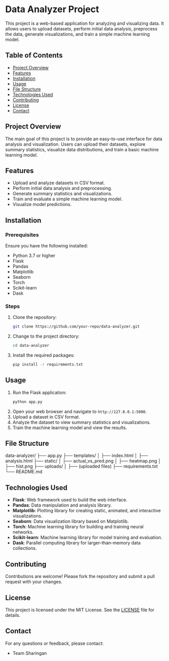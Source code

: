 # Data Analyzer Project

This project is a web-based application for analyzing and visualizing data. It allows users to upload datasets, perform initial data analysis, preprocess the data, generate visualizations, and train a simple machine learning model.

## Table of Contents
- [Project Overview](#project-overview)
- [Features](#features)
- [Installation](#installation)
- [Usage](#usage)
- [File Structure](#file-structure)
- [Technologies Used](#technologies-used)
- [Contributing](#contributing)
- [License](#license)
- [Contact](#contact)

## Project Overview

The main goal of this project is to provide an easy-to-use interface for data analysis and visualization. Users can upload their datasets, explore summary statistics, visualize data distributions, and train a basic machine learning model.

## Features

- Upload and analyze datasets in CSV format.
- Perform initial data analysis and preprocessing.
- Generate summary statistics and visualizations.
- Train and evaluate a simple machine learning model.
- Visualize model predictions.

## Installation

### Prerequisites

Ensure you have the following installed:

- Python 3.7 or higher
- Flask
- Pandas
- Matplotlib
- Seaborn
- Torch
- Scikit-learn
- Dask

### Steps

1. Clone the repository:
    ```bash
    git clone https://github.com/your-repo/data-analyzer.git
    ```
2. Change to the project directory:
    ```bash
    cd data-analyzer
    ```
3. Install the required packages:
    ```bash
    pip install -r requirements.txt
    ```

## Usage

1. Run the Flask application:
    ```bash
    python app.py
    ```
2. Open your web browser and navigate to `http://127.0.0.1:5000`.
3. Upload a dataset in CSV format.
4. Analyze the dataset to view summary statistics and visualizations.
5. Train the machine learning model and view the results.

## File Structure
data-analyzer/
├── app.py
├── templates/
│ ├── index.html
│ ├── analysis.html
├── static/
│ ├── actual_vs_pred.png
│ ├── heatmap.png
│ ├── hist.png
├── uploads/
│ ├── (uploaded files)
├── requirements.txt
└── README.md

## Technologies Used

- **Flask**: Web framework used to build the web interface.
- **Pandas**: Data manipulation and analysis library.
- **Matplotlib**: Plotting library for creating static, animated, and interactive visualizations.
- **Seaborn**: Data visualization library based on Matplotlib.
- **Torch**: Machine learning library for building and training neural networks.
- **Scikit-learn**: Machine learning library for model training and evaluation.
- **Dask**: Parallel computing library for larger-than-memory data collections.

## Contributing

Contributions are welcome! Please fork the repository and submit a pull request with your changes.

## License

This project is licensed under the MIT License. See the [LICENSE](LICENSE) file for details.

## Contact

For any questions or feedback, please contact:

- Team Sharingan





